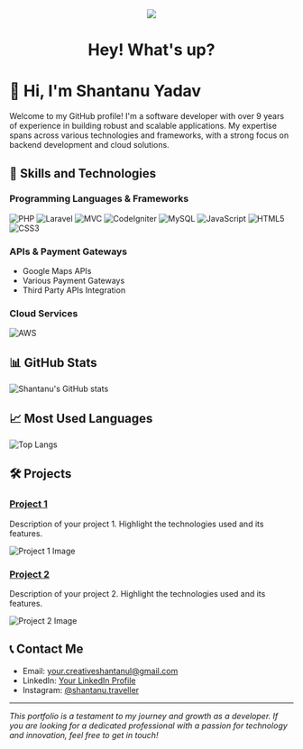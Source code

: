 <div align="center">
  <img height="" src="https://ik.imagekit.io/dresma/Dresma_Library/senior-software-engineer_Wy82tYQym.gif"  />
</div>

###

<h1 align="center">Hey! What's up?</h1>

###


# 👋 Hi, I'm Shantanu Yadav


Welcome to my GitHub profile! I'm a software developer with over 9 years of experience in building robust and scalable applications. My expertise spans across various technologies and frameworks, with a strong focus on backend development and cloud solutions.

## 🚀 Skills and Technologies

### Programming Languages & Frameworks
![PHP](https://img.shields.io/badge/PHP-777BB4?style=for-the-badge&logo=php&logoColor=white)
![Laravel](https://img.shields.io/badge/Laravel-FF2D20?style=for-the-badge&logo=laravel&logoColor=white)
![MVC](https://img.shields.io/badge/MVC-4CAF50?style=for-the-badge&logo=mvc&logoColor=white)
![CodeIgniter](https://img.shields.io/badge/CodeIgniter-EF4223?style=for-the-badge&logo=codeigniter&logoColor=white)
![MySQL](https://img.shields.io/badge/MySQL-4479A1?style=for-the-badge&logo=mysql&logoColor=white)
![JavaScript](https://img.shields.io/badge/JavaScript-F7DF1E?style=for-the-badge&logo=javascript&logoColor=black)
![HTML5](https://img.shields.io/badge/HTML5-E34F26?style=for-the-badge&logo=html5&logoColor=white)
![CSS3](https://img.shields.io/badge/CSS3-1572B6?style=for-the-badge&logo=css3&logoColor=white)

### APIs & Payment Gateways
- Google Maps APIs
- Various Payment Gateways
- Third Party APIs Integration

### Cloud Services
![AWS](https://img.shields.io/badge/Amazon%20AWS-232F3E?style=for-the-badge&logo=amazon-aws&logoColor=white)

## 📊 GitHub Stats

![Shantanu's GitHub stats](https://github-readme-stats.vercel.app/api?username=shantanu0329&show_icons=true&theme=radical)

## 📈 Most Used Languages

![Top Langs](https://github-readme-stats.vercel.app/api/top-langs/?username=shantanu0329&layout=compact&theme=radical)

## 🛠 Projects

### [Project 1](https://github.com/yourusername/project1)
Description of your project 1. Highlight the technologies used and its features.

![Project 1 Image](https://your-image-link.com/project1.png)

### [Project 2](https://github.com/yourusername/project2)
Description of your project 2. Highlight the technologies used and its features.

![Project 2 Image](https://your-image-link.com/project2.png)

## 📞 Contact Me

- Email: [your.creativeshantanul@gmail.com](mailto:creativeshantanul@gmail.com)
- LinkedIn: [Your LinkedIn Profile](https://linkedin.com/in/shantanu-yadav-959bb598)
- Instagram: [@shantanu.traveller](https://www.instagram.com/shantanu.traveller)

---

*This portfolio is a testament to my journey and growth as a developer. If you are looking for a dedicated professional with a passion for technology and innovation, feel free to get in touch!*
